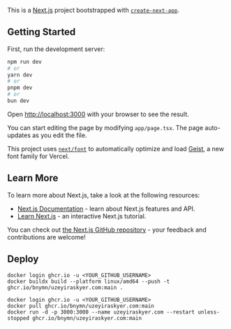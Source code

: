 This is a [Next.js](https://nextjs.org) project bootstrapped with [`create-next-app`](https://nextjs.org/docs/app/api-reference/cli/create-next-app).

## Getting Started

First, run the development server:

```bash
npm run dev
# or
yarn dev
# or
pnpm dev
# or
bun dev
```

Open [http://localhost:3000](http://localhost:3000) with your browser to see the result.

You can start editing the page by modifying `app/page.tsx`. The page auto-updates as you edit the file.

This project uses [`next/font`](https://nextjs.org/docs/app/building-your-application/optimizing/fonts) to automatically optimize and load [Geist](https://vercel.com/font), a new font family for Vercel.

## Learn More

To learn more about Next.js, take a look at the following resources:

- [Next.js Documentation](https://nextjs.org/docs) - learn about Next.js features and API.
- [Learn Next.js](https://nextjs.org/learn) - an interactive Next.js tutorial.

You can check out [the Next.js GitHub repository](https://github.com/vercel/next.js) - your feedback and contributions are welcome!

## Deploy

```shell
docker login ghcr.io -u <YOUR_GITHUB_USERNAME>
docker buildx build --platform linux/amd64 --push -t ghcr.io/bnymn/uzeyiraskyer.com:main .
```

```shell
docker login ghcr.io -u <YOUR_GITHUB_USERNAME>
docker pull ghcr.io/bnymn/uzeyiraskyer.com:main
docker run -d -p 3000:3000 --name uzeyiraskyer.com --restart unless-stopped ghcr.io/bnymn/uzeyiraskyer.com:main
```